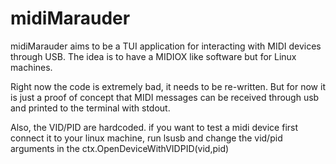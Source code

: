 # midiMarauder
midiMarauder aims to be a TUI application for interacting with MIDI devices through USB. The idea is to have a MIDIOX like software but for Linux machines.

Right now the code is extremely bad, it needs to be re-written. But for now it is just a proof of concept that MIDI messages can be received through usb and printed to the terminal with stdout.

Also, the VID/PID are hardcoded. if you want to  test a midi device first connect it to your linux machine, run lsusb and change the vid/pid arguments in the ctx.OpenDeviceWithVIDPID(vid,pid)
